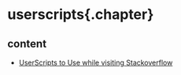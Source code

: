 
# userscripts{.chapter}

## content

- [UserScripts to Use while visiting Stackoverflow](stack-overflow-userscripts.md)
